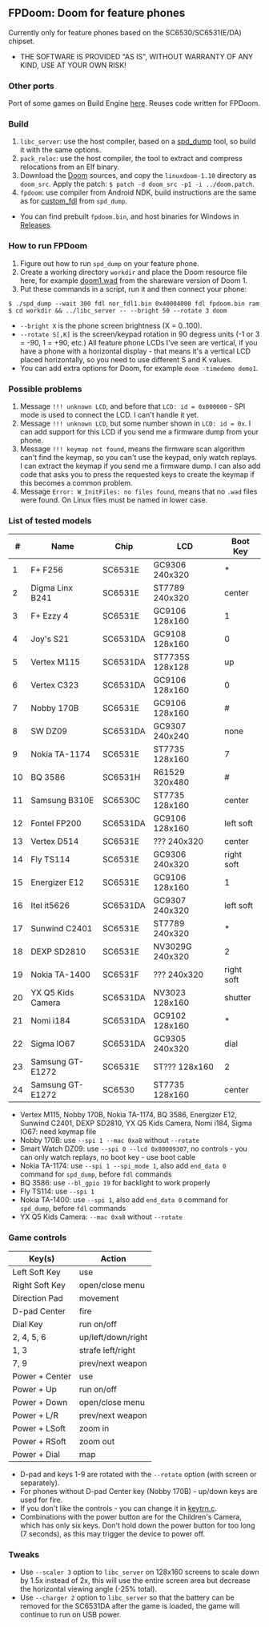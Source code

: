 ## FPDoom: Doom for feature phones

Currently only for feature phones based on the SC6530/SC6531(E/DA) chipset.

* THE SOFTWARE IS PROVIDED "AS IS", WITHOUT WARRANTY OF ANY KIND, USE AT YOUR OWN RISK!

### Other ports

Port of some games on Build Engine [here](fpbuild). Reuses code written for FPDoom.

### Build

1. `libc_server`: use the host compiler, based on a [spd_dump](https://github.com/ilyakurdyukov/spreadtrum_flash) tool, so build it with the same options.
2. `pack_reloc`: use the host compiler, the tool to extract and compress relocations from an Elf binary.
3. Download the [Doom](https://github.com/id-Software/DOOM) sources, and copy the `linuxdoom-1.10` directory as `doom_src`.
Apply the patch: `$ patch -d doom_src -p1 -i ../doom.patch`.
4. `fpdoom`: use compiler from Android NDK, build instructions are the same as for [custom_fdl](https://github.com/ilyakurdyukov/spreadtrum_flash/custom_fdl) from `spd_dump`.

* You can find prebuilt `fpdoom.bin`, and host binaries for Windows in [Releases](https://github.com/ilyakurdyukov/fpdoom/releases).

### How to run FPDoom

1. Figure out how to run `spd_dump` on your feature phone.
2. Create a working directory `workdir` and place the Doom resource file here, for example [doom1.wad](http://distro.ibiblio.org/pub/linux/distributions/slitaz/sources/packages/d/doom1.wad) from the shareware version of Doom 1.
3. Put these commands in a script, run it and then connect your phone:
```
$ ./spd_dump --wait 300 fdl nor_fdl1.bin 0x40004000 fdl fpdoom.bin ram
$ cd workdir && ../libc_server -- --bright 50 --rotate 3 doom
```

* `--bright X` is the phone screen brightness (X = 0..100).
* `--rotate S[,K]` is the screen/keypad rotation in 90 degress units (-1 or 3 = -90, 1 = +90, etc.)
All feature phone LCDs I've seen are vertical, if you have a phone with a horizontal display - that means it's a vertical LCD placed horizontally, so you need to use different S and K values.
* You can add extra options for Doom, for example `doom -timedemo demo1`.

### Possible problems

1. Message `!!! unknown LCD`, and before that `LCD: id = 0x000000` - SPI mode is used to connect the LCD. I can't handle it yet.
2. Message `!!! unknown LCD`, but some number shown in `LCD: id = 0x`. I can add support for this LCD if you send me a firmware dump from your phone.
3. Message `!!! keymap not found`, means the firmware scan algorithm can't find the keymap, so you can't use the keypad, only watch replays. I can extract the keymap if you send me a firmware dump. I can also add code that asks you to press the requested keys to create the keymap if this becomes a common problem.
4. Message `Error: W_InitFiles: no files found`, means that no `.wad` files were found. On Linux files must be named in lower case.

### List of tested models

|  # | Name                   |   Chip   |      LCD        | Boot Key   |
|----|------------------------|----------|-----------------|------------|
|  1 | F+ F256                | SC6531E  | GC9306  240x320 | *          |
|  2 | Digma Linx B241        | SC6531E  | ST7789  240x320 | center     |
|  3 | F+ Ezzy 4              | SC6531E  | GC9106  128x160 | 1          |
|  4 | Joy's S21              | SC6531DA | GC9108  128x160 | 0          |
|  5 | Vertex M115            | SC6531DA | ST7735S 128x128 | up         |
|  6 | Vertex С323            | SC6531DA | GC9106  128x160 | 0          |
|  7 | Nobby 170B             | SC6531E  | GC9106  128x160 | #          |
|  8 | SW DZ09                | SC6531DA | GC9307  240x240 | none       |
|  9 | Nokia TA-1174          | SC6531E  | ST7735  128x160 | 7          |
| 10 | BQ 3586                | SC6531H  | R61529  320x480 | #          |
| 11 | Samsung B310E          | SC6530C  | ST7735  128x160 | center     |
| 12 | Fontel FP200           | SC6531DA | GC9106  128x160 | left soft  |
| 13 | Vertex D514            | SC6531E  | ???     240x320 | center     |
| 14 | Fly TS114              | SC6531E  | GC9306  240x320 | right soft |
| 15 | Energizer E12          | SC6531E  | GC9106  128x160 | 1          |
| 16 | Itel it5626            | SC6531DA | GC9307  240x320 | left soft  |
| 17 | Sunwind C2401          | SC6531E  | ST7789  240x320 | *          |
| 18 | DEXP SD2810            | SC6531E  | NV3029G 240x320 | 2          |
| 19 | Nokia TA-1400          | SC6531F  | ???     240x320 | right soft |
| 20 | YX Q5 Kids Camera      | SC6531DA | NV3023  128x160 | shutter    |
| 21 | Nomi i184              | SC6531DA | GC9102  128x160 | *          |
| 22 | Sigma IO67             | SC6531DA | GC9305  240x320 | dial       |
| 23 | Samsung GT-E1272       | SC6531E  | ST???   128x160 | 2          |
| 24 | Samsung GT-E1272       | SC6530   | ST7735  128x160 | center     |

* Vertex M115, Nobby 170B, Nokia TA-1174, BQ 3586, Energizer E12, Sunwind C2401, DEXP SD2810, YX Q5 Kids Camera, Nomi i184, Sigma IO67: need keymap file
* Nobby 170B: use `--spi 1 --mac 0xa8` without `--rotate`
* Smart Watch DZ09: use `--spi 0 --lcd 0x80009307`, no controls - you can only watch replays, no boot key - use boot cable
* Nokia TA-1174: use `--spi 1 --spi_mode 1`, also add `end_data 0` command for `spd_dump`, before `fdl` commands
* BQ 3586: use `--bl_gpio 19` for backlight to work properly
* Fly TS114: use `--spi 1`
* Nokia TA-1400: use `--spi 1`, also add `end_data 0` command for `spd_dump`, before `fdl` commands
* YX Q5 Kids Camera: `--mac 0xa8` without `--rotate`

### Game controls

| Key(s)         | Action             |
|----------------|--------------------|
| Left Soft Key  | use                |
| Right Soft Key | open/close menu    |
| Direction Pad  | movement           |
| D-pad Center   | fire               |
| Dial Key       | run on/off         |
| 2, 4, 5, 6     | up/left/down/right |
| 1, 3           | strafe left/right  |
| 7, 9           | prev/next weapon   |
| Power + Center | use                |
| Power + Up     | run on/off         |
| Power + Down   | open/close menu    |
| Power + L/R    | prev/next weapon   |
| Power + LSoft  | zoom in            |
| Power + RSoft  | zoom out           |
| Power + Dial   | map                |

* D-pad and keys 1-9 are rotated with the `--rotate` option (with screen or separately).
* For phones without D-pad Center key (Nobby 170B) - up/down keys are used for fire.
* If you don't like the controls - you can change it in [keytrn.c](fpdoom/keytrn.c).
* Combinations with the power button are for the Children's Camera, which has only six keys. Don't hold down the power button for too long (7 seconds), as this may trigger the device to power off.

### Tweaks

* Use `--scaler 3` option to `libc_server` on 128x160 screens to scale down by 1.5x instead of 2x, this will use the entire screen area but decrease the horizontal viewing angle (-25% total).
* Use `--charger 2` option to `libc_server` so that the battery can be removed for the SC6531DA after the game is loaded, the game will continue to run on USB power.

